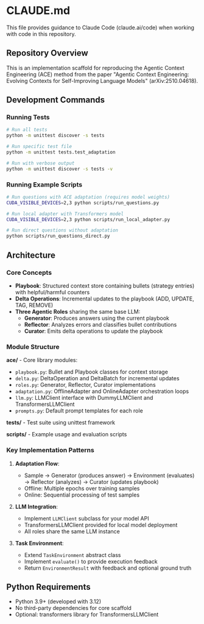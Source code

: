 # CLAUDE.md

This file provides guidance to Claude Code (claude.ai/code) when working with code in this repository.

## Repository Overview

This is an implementation scaffold for reproducing the Agentic Context Engineering (ACE) method from the paper "Agentic Context Engineering: Evolving Contexts for Self-Improving Language Models" (arXiv:2510.04618).

## Development Commands

### Running Tests
```bash
# Run all tests
python -m unittest discover -s tests

# Run specific test file
python -m unittest tests.test_adaptation

# Run with verbose output
python -m unittest discover -s tests -v
```

### Running Example Scripts
```bash
# Run questions with ACE adaptation (requires model weights)
CUDA_VISIBLE_DEVICES=2,3 python scripts/run_questions.py

# Run local adapter with Transformers model
CUDA_VISIBLE_DEVICES=2,3 python scripts/run_local_adapter.py

# Run direct questions without adaptation
python scripts/run_questions_direct.py
```

## Architecture

### Core Concepts
- **Playbook**: Structured context store containing bullets (strategy entries) with helpful/harmful counters
- **Delta Operations**: Incremental updates to the playbook (ADD, UPDATE, TAG, REMOVE)
- **Three Agentic Roles** sharing the same base LLM:
  - **Generator**: Produces answers using the current playbook
  - **Reflector**: Analyzes errors and classifies bullet contributions
  - **Curator**: Emits delta operations to update the playbook

### Module Structure

**ace/** - Core library modules:
- `playbook.py`: Bullet and Playbook classes for context storage
- `delta.py`: DeltaOperation and DeltaBatch for incremental updates
- `roles.py`: Generator, Reflector, Curator implementations
- `adaptation.py`: OfflineAdapter and OnlineAdapter orchestration loops
- `llm.py`: LLMClient interface with DummyLLMClient and TransformersLLMClient
- `prompts.py`: Default prompt templates for each role

**tests/** - Test suite using unittest framework

**scripts/** - Example usage and evaluation scripts

### Key Implementation Patterns

1. **Adaptation Flow**:
   - Sample → Generator (produces answer) → Environment (evaluates) → Reflector (analyzes) → Curator (updates playbook)
   - Offline: Multiple epochs over training samples
   - Online: Sequential processing of test samples

2. **LLM Integration**:
   - Implement `LLMClient` subclass for your model API
   - TransformersLLMClient provided for local model deployment
   - All roles share the same LLM instance

3. **Task Environment**:
   - Extend `TaskEnvironment` abstract class
   - Implement `evaluate()` to provide execution feedback
   - Return `EnvironmentResult` with feedback and optional ground truth

## Python Requirements
- Python 3.9+ (developed with 3.12)
- No third-party dependencies for core scaffold
- Optional: transformers library for TransformersLLMClient